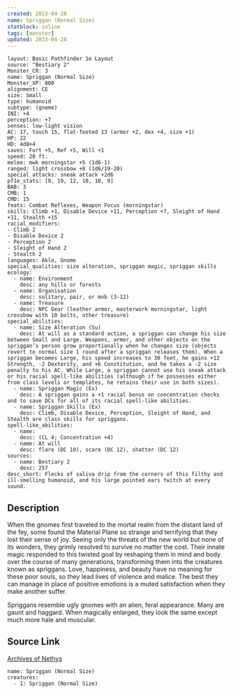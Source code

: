 ```yaml
---
created: 2023-04-28
name: Spriggan (Normal Size)
statblock: inline
tags: [monster]
updated: 2023-04-28
---
```

```statblock
layout: Basic Pathfinder 1e Layout
source: "Bestiary 2"
Monster_CR: 3
name: Spriggan (Normal Size)
Monster_XP: 800
alignment: CE
size: Small
type: humanoid
subtype: (gnome)
INI: +4
perception: +7
senses: low-light vision
AC: 17, touch 15, flat-footed 13 (armor +2, dex +4, size +1)
HP: 22
HD: 4d8+4
saves: Fort +5, Ref +5, Will +1
speed: 20 ft.
melee: mwk morningstar +5 (1d6-1)
ranged: light crossbow +8 (1d6/19-20)
special_attacks: sneak attack +2d6
pf1e_stats: [9, 19, 12, 10, 10, 9]
BAB: 3
CMB: 1
CMD: 15
feats: Combat Reflexes, Weapon Focus (morningstar)
skills: Climb +1, Disable Device +11, Perception +7, Sleight of Hand +11, Stealth +15
racial_modifiers:
- Climb 2
- Disable Device 2
- Perception 2
- Sleight of Hand 2
- Stealth 2
languages: Aklo, Gnome
special_qualities: size alteration, spriggan magic, spriggan skills
ecology:
  - name: Environment
    desc: any hills or forests
  - name: Organisation
    desc: solitary, pair, or mob (3-12)
  - name: Treasure
    desc: NPC Gear (leather armor, masterwork morningstar, light crossbow with 10 bolts, other treasure)
special_abilities:
  - name: Size Alteration (Su)
    desc: At will as a standard action, a spriggan can change his size between Small and Large. Weapons, armor, and other objects on the spriggan’s person grow proportionally when he changes size (objects revert to normal size 1 round after a spriggan releases them). When a spriggan becomes Large, his speed increases to 30 feet, he gains +12 Strength, -2 Dexterity, and +6 Constitution, and he takes a -2 size penalty to his AC. While Large, a spriggan cannot use his sneak attack or his racial spell-like abilities (although if he possesses either from class levels or templates, he retains their use in both sizes).
  - name: Spriggan Magic (Ex)
    desc: A spriggan gains a +1 racial bonus on concentration checks and to save DCs for all of its racial spell-like abilities.
  - name: Spriggan Skills (Ex)
    desc: Climb, Disable Device, Perception, Sleight of Hand, and Stealth are class skills for spriggans.
spell-like_abilities:
  - name:
    desc: (CL 4; Concentration +4)
  - name: At will
    desc: flare (DC 10), scare (DC 12), shatter (DC 12)
sources:
  - name: Bestiary 2
    desc: 257
desc_short: Flecks of saliva drip from the corners of this filthy and ill-smelling humanoid, and his large pointed ears twitch at every sound.
```
## Description
When the gnomes first traveled to the mortal realm from the distant land of the fey, some found the Material Plane so strange and terrifying that they lost their sense of joy. Seeing only the threats of the new world but none of its wonders, they grimly resolved to survive no matter the cost. Their innate magic responded to this twisted goal by reshaping them in mind and body over the course of many generations, transforming them into the creatures known as spriggans. Love, happiness, and beauty have no meaning for these poor souls, so they lead lives of violence and malice. The best they can manage in place of positive emotions is a muted satisfaction when they make another suffer.

Spriggans resemble ugly gnomes with an alien, feral appearance. Many are gaunt and haggard. When magically enlarged, they look the same except much more hale and muscular.
## Source Link
[Archives of Nethys](https://aonprd.com/MonsterDisplay.aspx?ItemName=Spriggan%20(Normal%20Size))
```encounter-table
name: Spriggan (Normal Size)
creatures:
  - 1: Spriggan (Normal Size)
```
